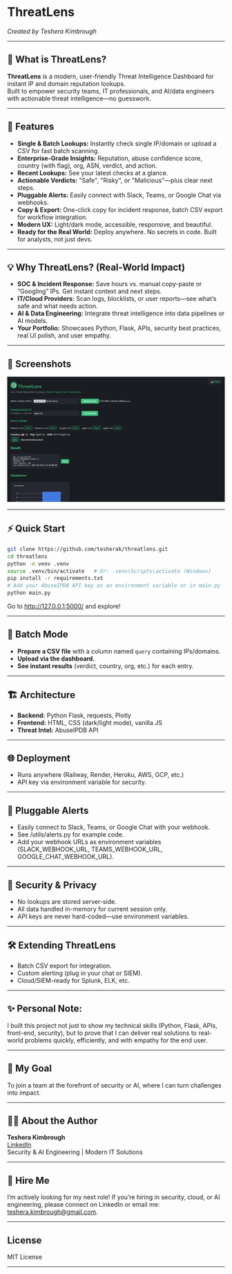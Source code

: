 # ThreatLens
*Created by Teshera Kimbrough*

---

## 🚀 What is ThreatLens?

**ThreatLens** is a modern, user-friendly Threat Intelligence Dashboard for instant IP and domain reputation lookups.  
Built to empower security teams, IT professionals, and AI/data engineers with actionable threat intelligence—no guesswork.

---

## 🌟 Features

- **Single & Batch Lookups:** Instantly check single IP/domain or upload a CSV for fast batch scanning.
- **Enterprise-Grade Insights:** Reputation, abuse confidence score, country (with flag), org, ASN, verdict, and action.
- **Recent Lookups:** See your latest checks at a glance.
- **Actionable Verdicts:** "Safe", "Risky", or "Malicious"—plus clear next steps.
- **Pluggable Alerts:** Easily connect with Slack, Teams, or Google Chat via webhooks.
- **Copy & Export:** One-click copy for incident response, batch CSV export for workflow integration.
- **Modern UX:** Light/dark mode, accessible, responsive, and beautiful.
- **Ready for the Real World:** Deploy anywhere. No secrets in code. Built for analysts, not just devs.

---

## 💡 Why ThreatLens? (Real-World Impact)

- **SOC & Incident Response:** Save hours vs. manual copy-paste or “Googling” IPs. Get instant context and next steps.
- **IT/Cloud Providers:** Scan logs, blocklists, or user reports—see what’s safe and what needs action.
- **AI & Data Engineering:** Integrate threat intelligence into data pipelines or AI models.
- **Your Portfolio:** Showcases Python, Flask, APIs, security best practices, real UI polish, and user empathy.

---

## 📸 Screenshots

![ThreatLens Dashboard](screenshot.png)

---

## ⚡ Quick Start

```bash
git clone https://github.com/tesherak/threatlens.git
cd threatlens
python -m venv .venv
source .venv/bin/activate   # Or: .venv\Scripts\activate (Windows)
pip install -r requirements.txt
# Add your AbuseIPDB API key as an environment variable or in main.py
python main.py

```

Go to http://127.0.0.1:5000/ and explore!

---

## 📂 Batch Mode

- **Prepare a CSV file** with a column named `query` containing IPs/domains.
- **Upload via the dashboard.**
- **See instant results** (verdict, country, org, etc.) for each entry.

---

## 🏗 Architecture

- **Backend:** Python Flask, requests, Plotly
- **Frontend:** HTML, CSS (dark/light mode), vanilla JS
- **Threat Intel:** AbuseIPDB API

---

## 🌐 Deployment

- Runs anywhere (Railway, Render, Heroku, AWS, GCP, etc.)
- API key via environment variable for security.

---

## 🧩 Pluggable Alerts

- Easily connect to Slack, Teams, or Google Chat with your webhook.
- See /utils/alerts.py for example code.
- Add your webhook URLs as environment variables (SLACK_WEBHOOK_URL, TEAMS_WEBHOOK_URL, GOOGLE_CHAT_WEBHOOK_URL).

---

## 🔐 Security & Privacy

- No lookups are stored server-side.
- All data handled in-memory for current session only.
- API keys are never hard-coded—use environment variables.

---

## 🛠 Extending ThreatLens

- Batch CSV export for integration.
- Custom alerting (plug in your chat or SIEM).
- Cloud/SIEM-ready for Splunk, ELK, etc.

---

## ✨ Personal Note: 
I built this project not just to show my technical skills (Python, Flask, APIs, front-end, security), but to prove that I can deliver real solutions to real-world problems quickly, efficiently, and with empathy for the end user.

---

## 🎯 My Goal

To join a team at the forefront of security or AI, where I can turn challenges into impact.

---

## 🧑‍💻 About the Author

**Teshera Kimbrough**  
[LinkedIn](https://www.linkedin.com/in/tesherakimbrough)  
Security & AI Engineering | Modern IT Solutions 

---

## 📢 Hire Me
I’m actively looking for my next role!
If you’re hiring in security, cloud, or AI engineering,
please connect on LinkedIn
or email me: teshera.kimbrough@gmail.com.

---

## License

MIT License

---
